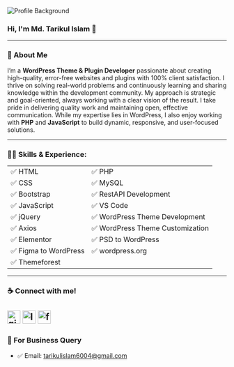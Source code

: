 ![Profile Background](https://media.licdn.com/dms/image/v2/D5616AQEEmX_ID1Dg8A/profile-displaybackgroundimage-shrink_350_1400/profile-displaybackgroundimage-shrink_350_1400/0/1729572635214?e=1736380800&v=beta&t=aSkFf027_aktkxQsgaD7gx9etnHZypJiYe0W-Nswv-U)

### Hi, I'm Md. Tarikul Islam 👋

---

### 🚀 About Me
I’m a **WordPress Theme & Plugin Developer** passionate about creating high-quality, error-free websites and plugins with 100% client satisfaction. I thrive on solving real-world problems and continuously learning and sharing knowledge within the development community. My approach is strategic and goal-oriented, always working with a clear vision of the result. I take pride in delivering quality work and maintaining open, effective communication. While my expertise lies in WordPress, I also enjoy working with **PHP** and **JavaScript** to build dynamic, responsive, and user-focused solutions.

---

### 👨‍💻 Skills & Experience:
<table>
  <tr>
    <td>✅ HTML</td>
    <td>✅ PHP</td>
  </tr>
  <tr>
    <td>✅ CSS</td>
    <td>✅ MySQL</td>
  </tr>
  <tr>
    <td>✅ Bootstrap</td>
    <td>✅ RestAPI Development</td>
  </tr>
  <tr>
    <td>✅ JavaScript</td>
    <td>✅ VS Code</td>
  </tr>
  <tr>
    <td>✅ jQuery</td>
    <td>✅ WordPress Theme Development</td>
  </tr>
  <tr>
    <td>✅ Axios</td>
    <td>✅ WordPress Theme Customization</td>
  </tr>
  <tr>
    <td>✅ Elementor</td>
    <td>✅ PSD to WordPress</td>
  </tr>
  <tr>
    <td>✅ Figma to WordPress</td>
    <td>✅ wordpress.org</td>
  </tr>
  <tr>
    <td>✅ Themeforest</td>
  </tr>
</table>

---

### ☕ Connect with me!
[<img src='https://img.icons8.com/ios-filled/50/ffffff/github.png' alt='github' height='30'>](https://github.com/tarikulalways)
[<img src='https://img.icons8.com/ios-filled/50/ffffff/linkedin.png' alt='linkedin' height='30'>](https://www.linkedin.com/in/tarikulalways/) 
[<img src='https://img.icons8.com/ios-filled/50/ffffff/facebook.png' alt='facebook' height='30'>](https://www.facebook.com/tarikulalways)
---

### 📧 For Business Query
- ✅ Email: tarikulislam6004@gmail.com
